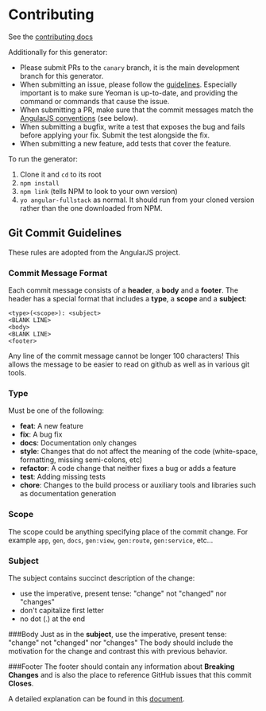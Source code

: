 # Contributing

See the [contributing docs](https://github.com/yeoman/yeoman/blob/master/contributing.md)

Additionally for this generator:

* Please submit PRs to the `canary` branch, it is the main development branch for this generator.
* When submitting an issue, please follow the [guidelines](https://github.com/yeoman/yeoman/blob/master/contributing.md#issue-submission). Especially important is to make sure Yeoman is up-to-date, and providing the command or commands that cause the issue.
* When submitting a PR, make sure that the commit messages match the [AngularJS conventions][commit-message-format] (see below).
* When submitting a bugfix, write a test that exposes the bug and fails before applying your fix. Submit the test alongside the fix.
* When submitting a new feature, add tests that cover the feature.

To run the generator:
1. Clone it and `cd` to its root
2. `npm install`
3. `npm link` (tells NPM to look to your own version)
4. `yo angular-fullstack` as normal. It should run from your cloned version rather than the one downloaded from NPM.

## Git Commit Guidelines

These rules are adopted from the AngularJS project.

### Commit Message Format
Each commit message consists of a **header**, a **body** and a **footer**.  The header has a special
format that includes a **type**, a **scope** and a **subject**:

```
<type>(<scope>): <subject>
<BLANK LINE>
<body>
<BLANK LINE>
<footer>
```

Any line of the commit message cannot be longer 100 characters! This allows the message to be easier
to read on github as well as in various git tools.

### Type
Must be one of the following:

* **feat**: A new feature
* **fix**: A bug fix
* **docs**: Documentation only changes
* **style**: Changes that do not affect the meaning of the code (white-space, formatting, missing
  semi-colons, etc)
* **refactor**: A code change that neither fixes a bug or adds a feature
* **test**: Adding missing tests
* **chore**: Changes to the build process or auxiliary tools and libraries such as documentation
  generation

### Scope
The scope could be anything specifying place of the commit change. For example `app`,
`gen`, `docs`, `gen:view`, `gen:route`, `gen:service`, etc...

### Subject
The subject contains succinct description of the change:

* use the imperative, present tense: "change" not "changed" nor "changes"
* don't capitalize first letter
* no dot (.) at the end

###Body
Just as in the **subject**, use the imperative, present tense: "change" not "changed" nor "changes"
The body should include the motivation for the change and contrast this with previous behavior.

###Footer
The footer should contain any information about **Breaking Changes** and is also the place to
reference GitHub issues that this commit **Closes**.

A detailed explanation can be found in this [document][commit-message-format].

[commit-message-format]: https://docs.google.com/document/d/1QrDFcIiPjSLDn3EL15IJygNPiHORgU1_OOAqWjiDU5Y
